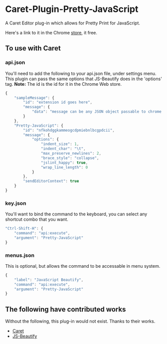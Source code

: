 # Caret-Plugin-Pretty-JavaScript

A Caret Editor plug-in which allows for Pretty Print for JavaScript.



Here's a link to it in the Chrome [store](https://chrome.google.com/webstore/detail/caret-pluginpretty-javasc/nfkohdggkammeogcdpmiebnlbcgpdcii?utm_source=chrome-ntp-icon), it free.


## To use with Caret

### api.json

You'll need to add the following to your api.json file, under settings menu.  This plugin
can pass the same options that JS-Beautify does in the 'options' tag.  **Note:** The id is the id for it in the Chrome Web store.

```JavaScript
{
	"sampleMessage": {
		"id": "extension id goes here",
		"message": {
			"data": "message can be any JSON object passable to chrome.runtime.sendMessageExternal"
		}
	},
	"Pretty-JavaScript": {
		"id": "nfkohdggkammeogcdpmiebnlbcgpdcii",
		"message": {
			"options": {
				"indent_size": 1,
				"indent_char": "\t",
				"max_preserve_newlines": 2,
				"brace_style": "collapse",
				"jslint_happy": true,
				"wrap_line_length": 0
			}
		},
		"sendEditorContext": true
	}
}
```

### key.json

You'll want to bind the command to the keyboard, you can select any shortcut combo that you want.

```JavaScript
"Ctrl-Shift-H": {
	"command": "api:execute",
	"argument": "Pretty-JavaScript"
}
```

### menus.json

This is optional, but allows the command to be accessable in menu system.

```JavaScript
{
	"label": "JavaScript Beautify",
	"command": "api:execute",
	"argument": "Pretty-JavaScript"
}
```

## The following have contributed works

Without the following, this plug-in would not exist.  Thanks to their works.

- [Caret](https://github.com/thomaswilburn/Caret)
- [JS-Beautify](https://github.com/beautify-web/js-beautify)
